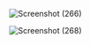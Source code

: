 
![Screenshot (266)](https://github.com/Kumarijaya123/candidate-form/assets/81750694/6ddf8aa9-b949-4a36-ab6e-0741fba70bbb)

![Screenshot (268)](https://github.com/Kumarijaya123/candidate-form/assets/81750694/cb2b057b-915b-4ba8-9e60-1a6caab830d6)
